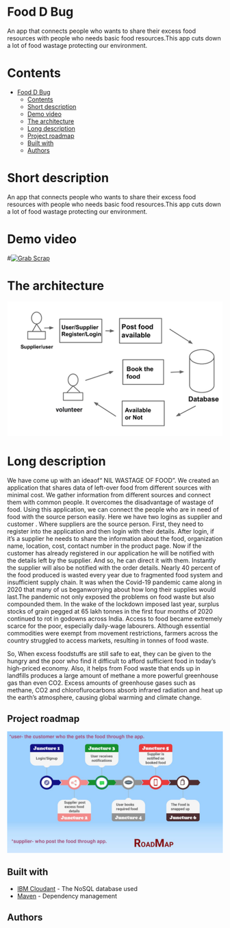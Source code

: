 # Food D Bug
An app that connects people who wants to share their excess food resources with people who needs basic food resources.This app cuts down a lot of food wastage protecting our environment.

# Contents

- [Food D Bug](#food-d-bug)
  - [Contents](#contents)
  - [Short description](#short-description)
  - [Demo video](#demo-video)
  - [The architecture](#the-architecture)
  - [Long description](#long-description)
  - [Project roadmap](#project-roadmap)
  - [Built with](#built-with)
  - [Authors](#authors)

# Short description

An app that connects people who wants to share their excess food resources with people who needs basic food resources.This app cuts down a lot of food wastage protecting our environment.

# Demo video

#[![Grab Scrap](https://raw.githubusercontent.com/anonymous-me236/Grab_Scrap/main/GRAB_SCRAP.jpg)](https://youtu.be/-NrSJHKX2-o "GRAB SCRAP")

# The architecture

![The architecture](https://github.com/Preethi-Team/Phoenix/blob/main/Architecture.jpg)


# Long description

We have come up with an ideaof“ NIL WASTAGE OF FOOD”. 
We created an application that shares data of left-over food from different sources with minimal cost. We gather information from different sources and connect them with common people. It overcomes the disadvantage of wastage of food. Using this application, we can connect the people who are in need of food with the source person easily. Here we have two logins as supplier and customer . Where suppliers are the source person.
First, they need to register into the application and then login with their details. After login, if it’s a supplier he needs to  share the information  about the food, organization name, location, cost, contact number in the product page. Now if the customer has already registered in our application he will be notified with the details left by the supplier. And so, he can direct it with them. Instantly the supplier will also be notified with the order details. 
Nearly 40 percent of the food produced is wasted every year due to fragmented food system and insufficient supply chain. It was when the Covid-19 pandemic came along in 2020 that many of us beganworrying about how long their supplies would last.The pandemic not only exposed the problems on food waste but also compounded them. In the wake of the lockdown imposed last year, surplus stocks of grain pegged at 65 lakh tonnes in the first four months of 2020  continued to rot in godowns across India. Access to food became extremely scarce for the poor, especially daily-wage labourers. Although essential commodities were exempt from movement restrictions, farmers across the country struggled to access markets, resulting in tonnes of food waste.

So, When excess foodstuffs are still safe to eat, they can be given to the hungry and the poor who find it difficult to afford sufficient food in today’s high-priced economy. Also, it helps from Food waste that ends up in landfills produces a large amount of methane  a more powerful greenhouse gas than even CO2. Excess amounts of greenhouse gases such as methane, CO2 and chloroflurocarbons absorb infrared radiation and heat up the earth’s atmosphere, causing global warming and climate change.



## Project roadmap

![Roadmap](https://github.com/Preethi-Team/Phoenix/blob/main/Road-Map.jpg)

## Built with

- [IBM Cloudant](https://cloud.ibm.com/catalog?search=cloudant#search_results) - The NoSQL database used
- [Maven](https://maven.apache.org/) - Dependency management

## Authors


